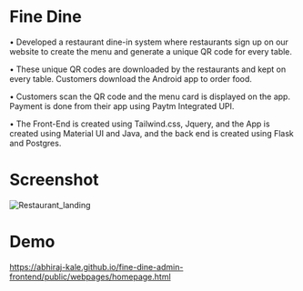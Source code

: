 # Fine Dine
• Developed a restaurant dine-in system where restaurants sign up on our website to create the menu and generate a unique QR code for every table.

• These unique QR codes are downloaded by the restaurants and kept on every table. Customers download the Android app to order food.

• Customers scan the QR code and the menu card is displayed on the app. Payment is done from their app using Paytm Integrated UPI.

• The Front-End is created using Tailwind.css, Jquery, and the App is created using Material UI and Java, and the back end is created using Flask and Postgres.

# Screenshot
![Restaurant_landing](https://github.com/abhiraj-kale/fine-dine-admin-frontend/assets/58825394/0e73a57d-ddd2-49d7-9720-4e7618193548)

# Demo
https://abhiraj-kale.github.io/fine-dine-admin-frontend/public/webpages/homepage.html
